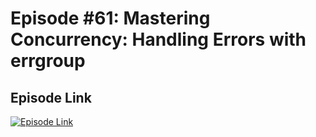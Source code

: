 # Episode #61: Mastering Concurrency: Handling Errors with errgroup

## Episode Link
 [![Episode Link](https://d502jbuhuh9wk.cloudfront.net/courses/671d16bc2070661f824cf1c8/671d16bc2070661f824cf1c8_scaled_cover.jpg?v=3)](https://www.codeheim.io/courses/Episode-61-Mastering-Concurrency-Handling-Errors-with-errgroup-671d16bc2070661f824cf1c8)
